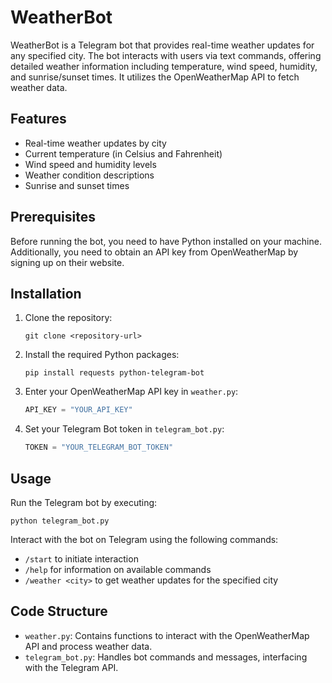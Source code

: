 # WeatherBot

WeatherBot is a Telegram bot that provides real-time weather updates for any specified city. The bot interacts with users via text commands, offering detailed weather information including temperature, wind speed, humidity, and sunrise/sunset times. It utilizes the OpenWeatherMap API to fetch weather data.

## Features

- Real-time weather updates by city
- Current temperature (in Celsius and Fahrenheit)
- Wind speed and humidity levels
- Weather condition descriptions
- Sunrise and sunset times

## Prerequisites

Before running the bot, you need to have Python installed on your machine. Additionally, you need to obtain an API key from OpenWeatherMap by signing up on their website.

## Installation

1. Clone the repository:
   ```
   git clone <repository-url>
   ```

2. Install the required Python packages:
   ```
   pip install requests python-telegram-bot
   ```

3. Enter your OpenWeatherMap API key in `weather.py`:
   ```python
   API_KEY = "YOUR_API_KEY"
   ```

4. Set your Telegram Bot token in `telegram_bot.py`:
   ```python
   TOKEN = "YOUR_TELEGRAM_BOT_TOKEN"
   ```

## Usage

Run the Telegram bot by executing:
```
python telegram_bot.py
```

Interact with the bot on Telegram using the following commands:
- `/start` to initiate interaction
- `/help` for information on available commands
- `/weather <city>` to get weather updates for the specified city

## Code Structure

- `weather.py`: Contains functions to interact with the OpenWeatherMap API and process weather data.
- `telegram_bot.py`: Handles bot commands and messages, interfacing with the Telegram API.